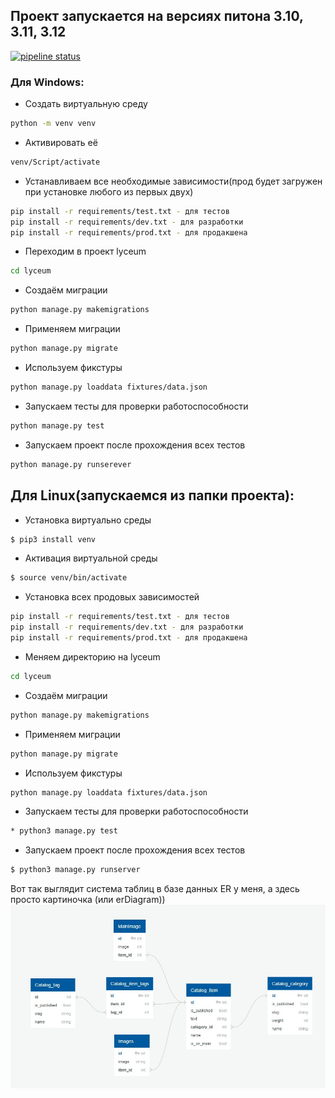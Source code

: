 ## Проект запускается на версиях питона 3.10, 3.11, 3.12
[![pipeline status](https://gitlab.crja72.ru/django/2024/spring/course/students/199562-sav1ngeorgiy-course-1112/badges/main/pipeline.svg)](https://gitlab.crja72.ru/django/2024/spring/course/students/199562-sav1ngeorgiy-course-1112/-/commits/main)

### Для Windows:
* Создать виртуальную среду
```bash
python -m venv venv
```
* Активировать её
```bash
venv/Script/activate
```
* Устанавливаем все необходимые зависимости(прод будет загружен при установке любого из первых двух)
```bash
pip install -r requirements/test.txt - для тестов
pip install -r requirements/dev.txt - для разработки
pip install -r requirements/prod.txt - для продакшена
```
* Переходим в проект lyceum
```bash
cd lyceum
```
* Создаём миграции
```bash
python manage.py makemigrations
```
* Применяем миграции
```bash
python manage.py migrate
```
* Используем фикстуры
```bash
python manage.py loaddata fixtures/data.json
```
* Запускаем тесты для проверки работоспособности
```bash
python manage.py test
```
* Запускаем проект после прохождения всех тестов
```bash
python manage.py runserever
```

## Для Linux(запускаемся из папки проекта):
* Установка виртуально среды
```bash
$ pip3 install venv
```
* Активация виртуальной среды
```bash
$ source venv/bin/activate
```
* Установка всех продовых зависимостей
```bash
pip install -r requirements/test.txt - для тестов
pip install -r requirements/dev.txt - для разработки
pip install -r requirements/prod.txt - для продакшена
```
* Меняем директорию на lyceum
```bash
cd lyceum
```
* Создаём миграции
```bash
python manage.py makemigrations
```
* Применяем миграции
```bash
python manage.py migrate
```
* Используем фикстуры
```bash
python manage.py loaddata fixtures/data.json
```
* Запускаем тесты для проверки работоспособности
```bash
* python3 manage.py test
```
* Запускаем проект после прохождения всех тестов
```bash
$ python3 manage.py runserver
```

Вот так выглядит система таблиц в базе данных
ER у меня, а здесь просто картиночка (или erDiagram))
![Screenshot](ER.jpg)
